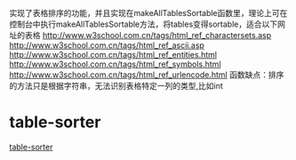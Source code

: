 实现了表格排序的功能，并且实现在makeAllTablesSortable函数里，理论上可在控制台中执行makeAllTablesSortable方法，将tables变得sortable，适合以下网址的表格
http://www.w3school.com.cn/tags/html_ref_charactersets.asp
http://www.w3school.com.cn/tags/html_ref_ascii.asp
http://www.w3school.com.cn/tags/html_ref_entities.html
http://www.w3school.com.cn/tags/html_ref_symbols.html
http://www.w3school.com.cn/tags/html_ref_urlencode.html
函数缺点：排序的方法只是根据字符串，无法识别表格特定一列的类型,比如int

# table-sorter

[table-sorter](http://my.ss.sysu.edu.cn/wiki/display/SPSP/Lab+02.+Table+Sorter)
